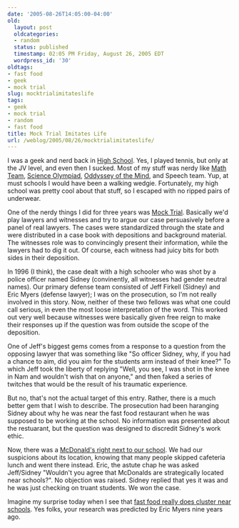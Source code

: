 ```yaml
---
date: '2005-08-26T14:05:00-04:00'
old:
  layout: post
  oldcategories:
  - random
  status: published
  timestamp: 02:05 PM Friday, August 26, 2005 EDT
  wordpress_id: '30'
oldtags:
- fast food
- geek
- mock trial
slug: mocktrialimitateslife
tags:
- geek
- mock trial
- random
- fast food
title: Mock Trial Imitates Life
url: /weblog/2005/08/26/mocktrialimitateslife/
---
```


I was a geek and nerd back in [High School](http://www.whitebear.k12.mn.us/hssc/southmenu/index.htm).  Yes, I played tennis, but only at the JV
level, and even then I sucked.  Most of my stuff was nerdy like [Math Team](http://www.macalester.edu/mathleague/),
[Science Olympiad](http://www.mnacadsci.org/Events/Olympiad/soHome.asp),
[Oddyssey of the Mind](http://www.odysseyofthemind.com/), and Speech team.  Yup, at must schools I would have been a walking
wedgie.  Fortunately, my high school was pretty cool about that stuff, so
I escaped with no ripped pairs of underwear.

One of the nerdy things I did for three years was [Mock Trial](http://www2.mnbar.org/mocktrial/).  Basically we'd
play lawyers and witnesses and try to argue our case persuasively before a
panel of real lawyers.  The cases were standardized through the state and were
distributed in a case book with depositions and background material.  The
witnesses role was to convincingly present their information, while the lawyers
had to dig it out.  Of course, each witness had juicy bits for both sides
in their deposition.

In 1996 (I think), the case dealt with a high schooler who was shot by a
police officer named Sidney (convinently, all witnesses had gender neutral
names).  Our primary defense team consisted of Jeff Firkell (Sidney) and Eric
Myers (defense lawyer); I was on the prosecution, so I'm not really involved in this story.  Now, neither of these two
fellows was what one could call serious, in even the most loose interpretation
of the word.  This worked out very well because witnesses were basically
given free reign to make their responses up if the question was from outside
the scope of the deposition.

One of Jeff's biggest gems comes from a response to a question from the
opposing lawyer that was something like "So officer Sidney, why, if you had
a chance to aim, did you aim for the students arm instead of their knee?"  To
which Jeff took the liberty of replying "Well, you see, I was shot in the knee
in Nam and wouldn't wish that on anyone," and then faked a series of twitches
that would be the result of his traumatic experience.

But no, that's not the actual target of this entry.  Rather, there is a
much better gem that I wish to describe.  The prosecution had been haranging
Sidney about why he was near the fast food restaurant when he was supposed
to be working at the school.  No information was presented about the
restuarant, but the question was designed to discredit Sidney's work ethic.

Now, there was a [McDonald's right next to our school](http://maps.google.com/maps?ll=45.049444,-93.009535&spn=0.005206,0.011354&t=h&saddr=3551+Mcknight+rd,+55110&daddr=2064+County+Road+E+E,+St+Paul,+MN+55110&hl=en).  We had
our suspicions about its location, knowing that many people skipped cafeteria
lunch and went there instead.  Eric, the astute chap he was asked Jeff/Sidney
"Wouldn't you agree that McDonalds are strategically located near schools?".
No objection was raised.  Sidney replied that yes it was and he was just
checking on truant students.  We won the case.

Imagine my surprise today when I see that [fast food really does cluster near schools](http://www.cnn.com/2005/HEALTH/diet.fitness/08/26/fast.food.schools.ap/index.html).
Yes folks, your research was predicted by Eric Myers nine years ago.
